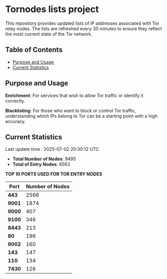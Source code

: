 # Tornodes lists project

This repository provides updated lists of IP addresses associated with Tor relay nodes. The lists are refreshed every 30 minutes to ensure they reflect the most current state of the Tor network.

## Table of Contents

- [Purpose and Usage](#purpose-and-usage)
- [Current Statistics](#current-statistics)


## Purpose and Usage

**Enrichment**: For services that wish to allow Tor traffic or identify it correctly.

**Blacklisting**: For those who want to block or control Tor traffic, understanding which IPs belong to Tor can be a starting point with a high accuracy.

## Current Statistics

Last update time : 2025-07-02 20:30:12 UTC

- **Total Number of Nodes**: 9495
- **Total of Entry Nodes**: 8563

**TOP 10 PORTS USED FOR TOR ENTRY NODES**

| **Port** | **Number of Nodes** |
|------|-----------------|
| **443**   | 2566  |
| **9001**   | 1874  |
| **9000**   | 407  |
| **9100**   | 346  |
| **8443**   | 213  |
| **80**   | 196  |
| **9002**   | 160  |
| **143**   | 147  |
| **110**   | 134  |
| **7430**   | 126  |

